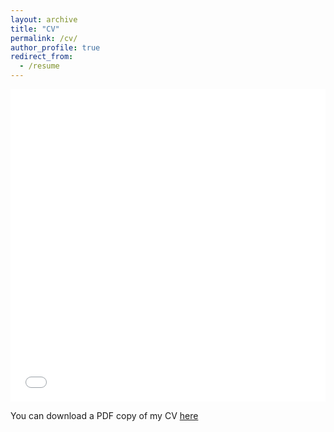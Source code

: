 ```yaml
---
layout: archive
title: "CV"
permalink: /cv/
author_profile: true
redirect_from:
  - /resume
---
```


<iframe src="/files/Rudra_CV.pdf" width="100%" height="500" frameborder="no" border="0" marginwidth="0" marginheight="0"></iframe>

You can download a PDF copy of my CV [here](https://rnsahoo96.github.io/files/Rudra_CV.pdf)
